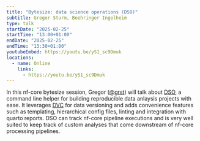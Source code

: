 ```yaml
---
title: "Bytesize: data science operations (DSO)"
subtitle: Gregor Sturm, Boehringer Ingelheim
type: talk
startDate: "2025-02-25"
startTime: "13:00+01:00"
endDate: "2025-02-25"
endTime: "13:30+01:00"
youtubeEmbed: https://youtu.be/yS1_sc9Dmuk
locations:
  - name: Online
    links:
      - https://youtu.be/yS1_sc9Dmuk
---
```


In this nf-core bytesize session, Gregor ([@grst](https://github.com/grst)) will talk about [DSO](https://github.com/Boehringer-Ingelheim/dso), a command line helper for building reproducible data anlaysis projects with ease. It leverages [DVC](https://dvc.org/)
for data versioning and adds convenience features such as templating, hierarchical config files, linting and integration with quarto reports. DSO can track nf-core pipeline executions and is very well suited to keep track of custom analyses that
come downstream of nf-core processing pipelines.
